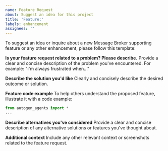 ```yaml
---
name: Feature Request
about: Suggest an idea for this project
title: 'Feature:'
labels: enhancement
assignees: ''
---
```


To suggest an idea or inquire about a new Message Broker supporting feature or any other enhancement, please follow this template:

**Is your feature request related to a problem? Please describe.**
Provide a clear and concise description of the problem you've encountered. For example: "I'm always frustrated when..."

**Describe the solution you'd like**
Clearly and concisely describe the desired outcome or solution.

**Feature code example**
To help others understand the proposed feature, illustrate it with a code example:

```python
from autogen_agents import *
...
```

**Describe alternatives you've considered**
Provide a clear and concise description of any alternative solutions or features you've thought about.

**Additional context**
Include any other relevant context or screenshots related to the feature request.
